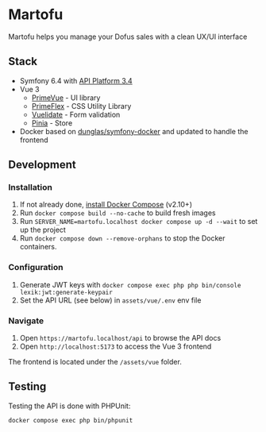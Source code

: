 # Martofu

Martofu helps you manage your Dofus sales with a clean UX/UI interface

## Stack

- Symfony 6.4 with [API Platform 3.4](https://api-platform.com/)
- Vue 3
    - [PrimeVue](https://primevue.org/) - UI library
    - [PrimeFlex](https://primeflex.org/) - CSS Utility Library
    - [Vuelidate](https://vuelidate-next.netlify.app/) - Form validation
    - [Pinia](https://pinia.vuejs.org/) - Store
- Docker based on [dunglas/symfony-docker](https://github.com/dunglas/symfony-docker) and updated to handle the frontend

## Development

### Installation
1. If not already done, [install Docker Compose](https://docs.docker.com/compose/install/) (v2.10+)
2. Run `docker compose build --no-cache` to build fresh images
3. Run `SERVER_NAME=martofu.localhost docker compose up -d --wait` to set up the project
4. Run `docker compose down --remove-orphans` to stop the Docker containers.

### Configuration
1. Generate JWT keys with `docker compose exec php php bin/console lexik:jwt:generate-keypair`
2. Set the API URL (see below) in `assets/vue/.env` env file

### Navigate
1. Open `https://martofu.localhost/api` to browse the API docs
2. Open `http://localhost:5173` to access the Vue 3 frontend


The frontend is located under the `/assets/vue` folder. 

## Testing

Testing the API is done with PHPUnit:
```sh
docker compose exec php bin/phpunit
```
